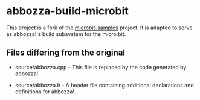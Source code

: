 # abbozza-build-microbit

This project is a fork of the [microbit-samples](https://github.com/lancaster-university/microbit-samples) project. It is adapted to serve as abbozza!'s build subsystem for the micro:bit.

## Files differing from the original

* source/abbozza.cpp - This file is replaced by the code generated by abbozza!
  
* source/abbozza.h - A header file containing additional declarations and definitions for abbozza!
  
